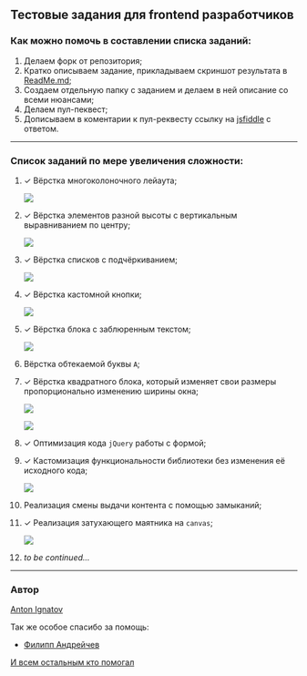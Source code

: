 ## Тестовые задания для frontend разработчиков

### Как можно помочь в составлении списка заданий:

1. Делаем форк от репозитория;
1. Кратко описываем задание, прикладываем скриншот результата в [ReadMe.md](https://github.com/a-ignatov-parc/test-assignment/blob/master/README.md);
1. Создаем отдельную папку с заданием и делаем в ней описание со всеми нюансами;
1. Делаем пул-пеквест;
1. Дописываем в коментарии к пул-реквесту ссылку на [jsfiddle](http://jsfiddle.net/) с ответом.

----

### Список заданий по мере увеличения сложности:

1. ✓ Вёрстка многоколоночного лейаута;
	
	![](https://dl.dropbox.com/u/7417149/Screenshots/dp.png)

1. ✓ Вёрстка элементов разной высоты с вертикальным выравниванием по центру;
	
	![](https://dl.dropbox.com/u/7417149/Screenshots/dq.png)

1. ✓ Вёрстка списков с подчёркиванием;
	
	![](http://dl.dropbox.com/u/7417149/Screenshots/dy.png)

1. ✓ Вёрстка кастомной кнопки;
	
	![](http://dl.dropbox.com/u/7417149/Screenshots/f8.png)

1. ✓ Вёрстка блока с заблюренным текстом;
	
	![](http://dl.dropbox.com/u/7417149/Screenshots/dz.png)

1. Вёрстка обтекаемой буквы `А`;

1. ✓ Вёрстка квадратного блока, который изменяет свои размеры пропорционально изменению ширины окна;

	![](http://dl.dropbox.com/u/7417149/Screenshots/js.png)

	![](http://dl.dropbox.com/u/7417149/Screenshots/jr.png)

1. ✓ Оптимизация кода `jQuery` работы с формой;

1. ✓ Кастомизация функциональности библиотеки без изменения её исходного кода;

	![](https://dl.dropbox.com/u/7417149/Screenshots/f9.png)

1. Реализация смены выдачи контента с помощью замыканий;

1. ✓ Реализация затухающего маятника на `canvas`;

	![](http://dl.dropboxusercontent.com/u/7417149/Screenshots/gh.png)
1. _to be continued…_

----

### Автор
[Anton Ignatov](https://github.com/a-ignatov-parc)

Так же особое спасибо за помощь:

* [Филипп Андрейчев](https://github.com/f-andrejchev-parc)

[И всем остальным кто помогал](https://github.com/a-ignatov-parc/test-assignment/contributors)